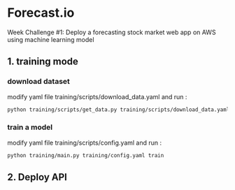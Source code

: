 # Forecast.io
Week Challenge #1: Deploy a forecasting stock market web app on AWS using machine learning model


## 1. training mode

### download dataset
modify yaml file training/scripts/download_data.yaml and run :

````bash
python training/scripts/get_data.py training/scripts/download_data.yaml
````

### train a model
modify yaml file training/scripts/config.yaml and run :

````bash
python training/main.py training/config.yaml train
````

## 2. Deploy API